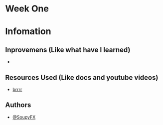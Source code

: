 # Week One


# Infomation
## Inprovemens (Like what have I learned)

-

## Resources Used (Like docs and youtube videos)

- [brrrr]()

## Authors
- [@SoupyFX ](https://github.com/SoupyFX)
